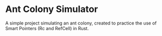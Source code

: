 # Ant Colony Simulator
A simple project simulating an ant colony, created to practice the use of Smart Pointers (Rc and RefCell) in Rust.